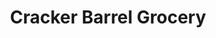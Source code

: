 ---
title: "Cracker Barrel Grocery"
url: /granite-shoals/cracker-barrel-grocery/
shop: convenience
---